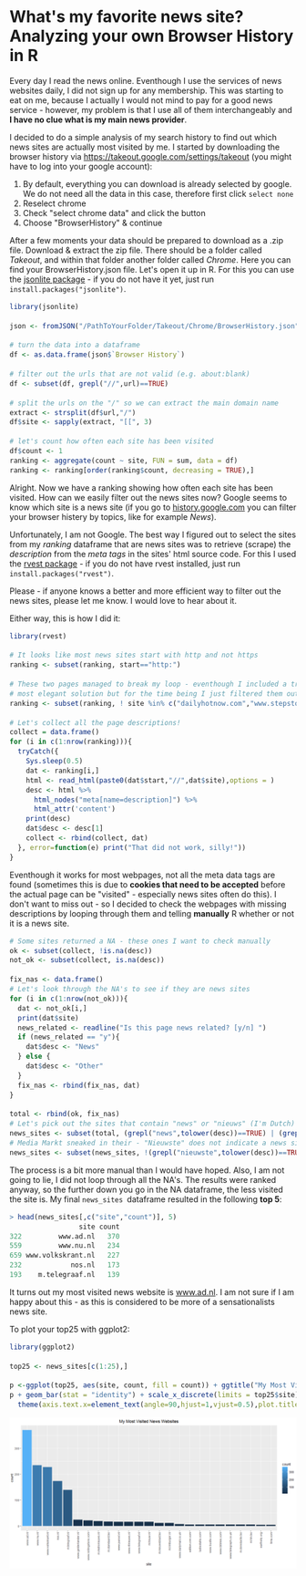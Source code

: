 # What's my favorite news site? Analyzing your own Browser History in R

Every day I read the news online. Eventhough I use the services of news websites daily, I did not sign up for any membership. This was starting to eat on me, because I actually I would not mind to pay for a good news service - however, my problem is that I use all of them interchangeably and **I have no clue what is my main news provider**. 

I decided to do a simple analysis of my search history to find out which news sites are actually most visited by me. I started by downloading the browser history via https://takeout.google.com/settings/takeout (you might have to log into your google account):

1. By default, everything you can download is already selected by google. We do not need all the data in this case, therefore first click `select none`
2. Reselect chrome
3. Check "select chrome data" and click the button
4. Choose "BrowserHistory" & continue

After a few moments your data should be prepared to download as a .zip file. Download & extract the zip file. There should be a folder called _Takeout_, and within that folder another folder called _Chrome_. Here you can find your BrowserHistory.json file. Let's open it up in R. For this you can use the [jsonlite package](https://cran.r-project.org/web/packages/jsonlite/jsonlite.pdf) - if you do not have it yet, just run `install.packages("jsonlite")`.


```R
library(jsonlite)

json <- fromJSON("/PathToYourFolder/Takeout/Chrome/BrowserHistory.json")

# turn the data into a dataframe
df <- as.data.frame(json$`Browser History`)

# filter out the urls that are not valid (e.g. about:blank)
df <- subset(df, grepl("//",url)==TRUE)

# split the urls on the "/" so we can extract the main domain name
extract <- strsplit(df$url,"/")
df$site <- sapply(extract, "[[", 3)

# let's count how often each site has been visited
df$count <- 1
ranking <- aggregate(count ~ site, FUN = sum, data = df)
ranking <- ranking[order(ranking$count, decreasing = TRUE),]

```


Alright. Now we have a ranking showing how often each site has been visited. How can we easily filter out the news sites now? Google seems to know which site is a news site (if you go to [history.google.com](history.google.com) you can filter your browser histery by topics, like for example _News_).

Unfortunately, I am not Google. The best way I figured out to select the sites from my _ranking_ dataframe that are news sites was to retrieve (scrape) the _description_ from the _meta tags_ in the sites' html source code. For this I used the [rvest package](https://cran.r-project.org/web/packages/rvest/rvest.pdf) - if you do not have rvest installed, just run `install.packages("rvest")`.

Please - if anyone knows a better and more efficient way to filter out the news sites, please let me know. I would love to hear about it. 

Either way, this is how I did it:


```R
library(rvest)

# It looks like most news sites start with http and not https
ranking <- subset(ranking, start=="http:")

# These two pages managed to break my loop - eventhough I included a tryCatch... This is not the
# most elegant solution but for the time being I just filtered them out
ranking <- subset(ranking, ! site %in% c("dailyhotnow.com","www.stepstone.de"))

# Let's collect all the page descriptions!
collect = data.frame()
for (i in c(1:nrow(ranking))){
  tryCatch({
    Sys.sleep(0.5)
    dat <- ranking[i,]
    html <- read_html(paste0(dat$start,"//",dat$site),options = )
    desc <- html %>%
      html_nodes("meta[name=description]") %>% 
      html_attr('content')
    print(desc)
    dat$desc <- desc[1]
    collect <- rbind(collect, dat)
  }, error=function(e) print("That did not work, silly!"))
}
```


Eventhough it works for most webpages, not all the meta data tags are found (sometimes this is due to **cookies that need to be accepted** before the actual page can be "visited" - especially news sites often do this). I don't want to miss out - so I decided to check the webpages with missing descriptions by looping through them and telling **manually** R whether or not it is a news site.


```R
# Some sites returned a NA - these ones I want to check manually           
ok <- subset(collect, !is.na(desc))
not_ok <- subset(collect, is.na(desc))

fix_nas <- data.frame()
# Let's look through the NA's to see if they are news sites           
for (i in c(1:nrow(not_ok))){
  dat <- not_ok[i,]
  print(dat$site)
  news_related <- readline("Is this page news related? [y/n] ")
  if (news_related == "y"){
    dat$desc <- "News"
  } else {
    dat$desc <- "Other"
  }
  fix_nas <- rbind(fix_nas, dat)
}

total <- rbind(ok, fix_nas)
# Let's pick out the sites that contain "news" or "nieuws" (I'm Dutch) in their description
news_sites <- subset(total, (grepl("news",tolower(desc))==TRUE) | (grepl("nieuws",tolower(desc))==TRUE))
# Media Markt sneaked in their - "Nieuwste" does not indicate a news site, I am taking it out   
news_sites <- subset(news_sites, !(grepl("nieuwste",tolower(desc))==TRUE))
```


The process is a bit more manual than I would have hoped. Also, I am not going to lie, I did not loop through all the NA's. The results were ranked anyway, so the further down you go in the NA dataframe, the less visited the site is. My final `news_sites `dataframe resulted in the following **top 5**:


```R
> head(news_sites[,c("site","count")], 5)
                 site count
322         www.ad.nl   370
559         www.nu.nl   234
659 www.volkskrant.nl   227
232            nos.nl   173
193    m.telegraaf.nl   139
```


It turns out my most visited news website is www.ad.nl. I am not sure if I am happy about this - as this is considered to be more of a sensationalists news site. 

To plot your top25 with ggplot2:


```R
library(ggplot2)

top25 <- news_sites[c(1:25),]

p <-ggplot(top25, aes(site, count, fill = count)) + ggtitle("My Most Visited News Websites")
p + geom_bar(stat = "identity") + scale_x_discrete(limits = top25$site) +
  theme(axis.text.x=element_text(angle=90,hjust=1,vjust=0.5),plot.title = element_text(hjust = 0.5))
```


![image](assets/plot_newswebsites_top25.png)
